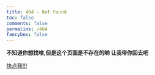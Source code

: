 ```yaml
---
title: 404 - Not Found
toc: false
comments: false
permalink: /404
fancybox: false
---
```


**不知道你想找啥,但是这个页面是不存在的哟
让我带你回去吧**

[快点我!!!](https://blog.wickc.xyz/)
